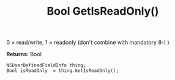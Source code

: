 ﻿---
uid: crmscript_ref_NSUserDefinedFieldInfo_GetIsReadOnly
title: Bool GetIsReadOnly()
intellisense: NSUserDefinedFieldInfo.GetIsReadOnly
keywords: NSUserDefinedFieldInfo, GetIsReadOnly
so.topic: reference
---

0 = read/write, 1 = readonly (don't combine with mandatory  8-) )

**Returns:** Bool


```crmscript
NSUserDefinedFieldInfo thing;
Bool isReadOnly  = thing.GetIsReadOnly();
```


